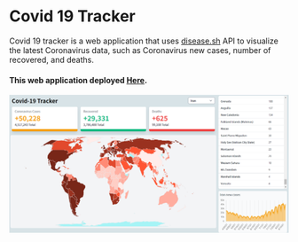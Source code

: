 # Covid 19 Tracker

Covid 19 tracker is a web application that uses [disease.sh](https://disease.sh/docs/) API to visualize the latest Coronavirus data, such as Coronavirus new cases, number of recovered, and deaths.
#### This web application deployed [Here](https://covid19tracker-man.vercel.app/).

![pic](readme/overview.png)